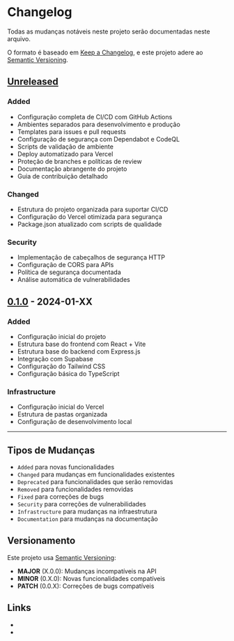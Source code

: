 # Changelog

Todas as mudanças notáveis neste projeto serão documentadas neste arquivo.

O formato é baseado em [Keep a Changelog](https://keepachangelog.com/en/1.0.0/),
e este projeto adere ao [Semantic Versioning](https://semver.org/spec/v2.0.0.html).

## [Unreleased]

### Added
- Configuração completa de CI/CD com GitHub Actions
- Ambientes separados para desenvolvimento e produção
- Templates para issues e pull requests
- Configuração de segurança com Dependabot e CodeQL
- Scripts de validação de ambiente
- Deploy automatizado para Vercel
- Proteção de branches e políticas de review
- Documentação abrangente do projeto
- Guia de contribuição detalhado

### Changed
- Estrutura do projeto organizada para suportar CI/CD
- Configuração do Vercel otimizada para segurança
- Package.json atualizado com scripts de qualidade

### Security
- Implementação de cabeçalhos de segurança HTTP
- Configuração de CORS para APIs
- Política de segurança documentada
- Análise automática de vulnerabilidades

## [0.1.0] - 2024-01-XX

### Added
- Configuração inicial do projeto
- Estrutura base do frontend com React + Vite
- Estrutura base do backend com Express.js
- Integração com Supabase
- Configuração do Tailwind CSS
- Configuração básica do TypeScript

### Infrastructure
- Configuração inicial do Vercel
- Estrutura de pastas organizada
- Configuração de desenvolvimento local

---

## Tipos de Mudanças

- `Added` para novas funcionalidades
- `Changed` para mudanças em funcionalidades existentes
- `Deprecated` para funcionalidades que serão removidas
- `Removed` para funcionalidades removidas
- `Fixed` para correções de bugs
- `Security` para correções de vulnerabilidades
- `Infrastructure` para mudanças na infraestrutura
- `Documentation` para mudanças na documentação

## Versionamento

Este projeto usa [Semantic Versioning](https://semver.org/):

- **MAJOR** (X.0.0): Mudanças incompatíveis na API
- **MINOR** (0.X.0): Novas funcionalidades compatíveis
- **PATCH** (0.0.X): Correções de bugs compatíveis

## Links

- [Unreleased]: https://github.com/usuario/memora.music/compare/v0.1.0...HEAD
- [0.1.0]: https://github.com/usuario/memora.music/releases/tag/v0.1.0